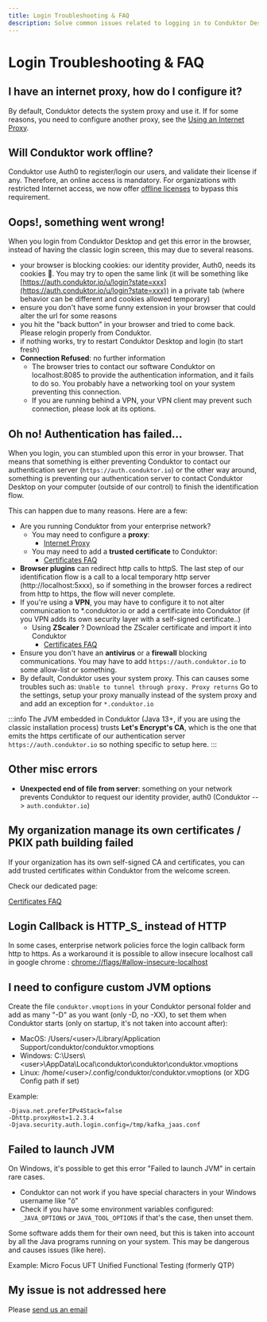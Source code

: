 ```yaml
---
title: Login Troubleshooting & FAQ
description: Solve common issues related to logging in to Conduktor Desktop
---
```


# Login Troubleshooting & FAQ

## I have an internet proxy, how do I configure it?

By default, Conduktor detects the system proxy and use it. If for some reasons, you need to configure another proxy, see the [Using an Internet Proxy](/desktop/conduktor-first-steps/login-troubleshooting/internet-proxy).

## Will Conduktor work offline?

Conduktor use Auth0 to register/login our users, and validate their license if any. Therefore, an online access is mandatory. For organizations with restricted Internet access, we now offer [offline licenses](/desktop/conduktor-first-steps/licenses-and-activations/offline-licenses) to bypass this requirement.

## Oops!, something went wrong!

When you login from Conduktor Desktop and get this error in the browser, instead of having the classic login screen, this may due to several reasons.

- your browser is blocking cookies: our identity provider, Auth0, needs its cookies 🍪. You may try to open the same link (it will be something like [https://auth.conduktor.io/u/login?state=xxx](https://auth.conduktor.io/u/login?state=xxx)) in a private tab (where behavior can be different and cookies allowed temporary)
- ensure you don't have some funny extension in your browser that could alter the url for some reasons
- you hit the "back button" in your browser and tried to come back. Please relogin properly from Conduktor.
- if nothing works, try to restart Conduktor Desktop and login (to start fresh)
- **Connection Refused**: no further information
  - The browser tries to contact our software Conduktor on localhost:8085 to provide the authentication information, and it fails to do so. You probably have a networking tool on your system preventing this connection.
  - If you are running behind a VPN, your VPN client may prevent such connection, please look at its options.

## Oh no! Authentication has failed...

When you login, you can stumbled upon this error in your browser. That means that something is either preventing Conduktor to contact our authentication server (`https://auth.conduktor.io`) or the other way around, something is preventing our authentication server to contact Conduktor Desktop on your computer (outside of our control) to finish the identification flow.

This can happen due to many reasons. Here are a few:

- Are you running Conduktor from your enterprise network?
  - You may need to configure a **proxy**:&#x20;
    - [Internet Proxy](/desktop/conduktor-first-steps/login-troubleshooting/internet-proxy)
  - You may need to add a **trusted certificate** to Conduktor:&#x20;
    - [Certificates FAQ](/desktop/conduktor-first-steps/login-troubleshooting/certificates-faq)
- **Browser plugins** can redirect http calls to httpS. The last step of our identification flow is a call to a local temporary http server (http://localhost:5xxx), so if something in the browser forces a redirect from http to https, the flow will never complete.
- If you're using a **VPN**, you may have to configure it to not alter communication to \*.conduktor.io or add a certificate into Conduktor (if you VPN adds its own security layer with a self-signed certificate..)
  - Using **ZScaler** ? Download the ZScaler certificate and import it into Conduktor
    - [Certificates FAQ](/desktop/conduktor-first-steps/login-troubleshooting/certificates-faq)
- Ensure you don't have an **antivirus** or a **firewall** blocking communications. You may have to add `https://auth.conduktor.io` to some allow-list or something.
- By default, Conduktor uses your system proxy. This can causes some troubles such as: `Unable to tunnel through proxy. Proxy returns` Go to the settings, setup your proxy manually instead of the system proxy and and add an exception for `*.conduktor.io`

:::info
The JVM embedded in Conduktor (Java 13+, if you are using the classic installation process) trusts
**Let's Encrypt's CA**, which is the one that emits the https certificate of our authentication
server `https://auth.conduktor.io` so nothing specific to setup here.
:::

## Other misc errors

- **Unexpected end of file from server**: something on your network prevents Conduktor to request our identity provider, auth0 (Conduktor --> `auth.conduktor.io`)

## My organization manage its own certificates / PKIX path building failed

If your organization has its own self-signed CA and certificates, you can add trusted certificates within Conduktor from the welcome screen.

Check our dedicated page:&#x20;

[Certificates FAQ](/desktop/conduktor-first-steps/login-troubleshooting/certificates-faq)

## Login Callback is HTTP_S\_ instead of HTTP

In some cases, enterprise network policies force the login callback form http to https. As a workaround it is possible to allow insecure localhost call in google chrome : [chrome://flags/#allow-insecure-localhost](chrome://flags/#allow-insecure-localhost)

## I need to configure custom JVM options

Create the file `conduktor.vmoptions` in your Conduktor personal folder and add as many "-D" as you want (only -D, no -XX), to set them when Conduktor starts (only on startup, it's not taken into account after):

- MacOS: /Users/&#60;user&#62;/Library/Application Support/conduktor/conduktor.vmoptions
- Windows: C:\Users\\&#60;user&#62;\AppData\Local\conduktor\conduktor\conduktor.vmoptions
- Linux: /home/&#60;user&#62;/.config/conduktor/conduktor.vmoptions (or XDG Config path if set)

Example:

```
-Djava.net.preferIPv4Stack=false
-Dhttp.proxyHost=1.2.3.4
-Djava.security.auth.login.config=/tmp/kafka_jaas.conf
```

## Failed to launch JVM

On Windows, it's possible to get this error "Failed to launch JVM" in certain rare cases.

- Conduktor can not work if you have special characters in your Windows username like "ö"
- Check if you have some environment variables configured: `_JAVA_OPTIONS` or `JAVA_TOOL_OPTIONS` if that's the case, then unset them.

Some software adds them for their own need, but this is taken into account by all the Java programs running on your system. This may be dangerous and causes issues (like here).

Example: Micro Focus UFT Unified Functional Testing (formerly QTP)

## My issue is not addressed here

Please [send us an email](mailto:support@conduktor.io?subject=Login%20Troubleshooting?body=Please%20include%20as%20much%20information%20as%20possible,%20as%20well%20as%20screenshots,%20or%20even%20better,%20videos)
